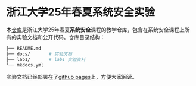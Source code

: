 # 浙江大学25年春夏系统安全实验

本[仓库](https://github.com/syssec25/syssec25.git)是浙江大学25年春夏**系统安全**课程的教学仓库，包含在系统安全课程上所有的实验文档和公开代码。仓库目录结构：

```bash
├── README.md
├── docs/       # 实验文档
├── lab1/       # lab1 实验资料
└── mkdocs.yml
```

实验文档已经部署在了[github pages](https://syssec25.github.io/syssec25/)上，方便大家阅读。
